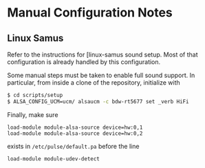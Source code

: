 # Manual Configuration Notes

## Linux Samus

Refer to the instructions for [linux-samus sound setup.
Most of that configuration is already handled by this configuration.

Some manual steps must be taken to enable full sound support.
In particular, from inside a clone of the repository, initialize with

``` bash
$ cd scripts/setup
$ ALSA_CONFIG_UCM=ucm/ alsaucm -c bdw-rt5677 set _verb HiFi
```

Finally, make sure

```
load-module module-alsa-source device=hw:0,1
load-module module-alsa-source device=hw:0,2
```

exists in `/etc/pulse/default.pa` before the line

```
load-module module-udev-detect
```

[linux-samus sound setup]: https://github.com/raphael/linux-samus#enabling-sound-step-by-step
